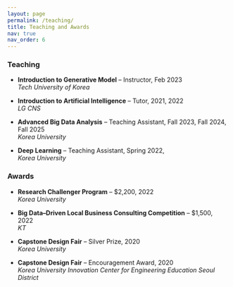 ```yaml
---
layout: page
permalink: /teaching/
title: Teaching and Awards
nav: true
nav_order: 6
---
```


### Teaching

- **Introduction to Generative Model** – Instructor, Feb 2023  
  _Tech University of Korea_

- **Introduction to Artificial Intelligence** – Tutor, 2021, 2022  
  _LG CNS_
  
- **Advanced Big Data Analysis** – Teaching Assistant, Fall 2023, Fall 2024, Fall 2025   
  _Korea University_
  
- **Deep Learning** – Teaching Assistant, Spring 2022,     
  _Korea University_

### Awards

- **Research Challenger Program** – $2,200, 2022    
  _Korea University_

- **Big Data–Driven Local Business Consulting Competition** – $1,500, 2022     
  _KT_

- **Capstone Design Fair** – Silver Prize, 2020  
  _Korea University_
  
- **Capstone Design Fair** – Encouragement Award, 2020  
  _Korea University Innovation Center for Engineering Education Seoul District_
  
